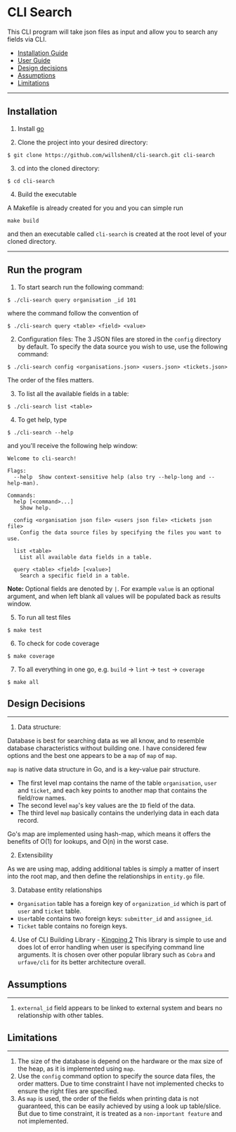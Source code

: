 # CLI Search
This CLI program will take json files as input and allow you to search any fields via CLI.

* [Installation Guide](#installation)
* [User Guide](#run-the-program)
* [Design decisions](#design-decisions)
* [Assumptions](#assumption)
* [Limitations](#limitations)

---
## Installation
1. Install [go](https://golang.org/doc/install)

2. Clone the project into your desired directory:

```
$ git clone https://github.com/willshen8/cli-search.git cli-search
```

3. cd into the cloned directory:

```
$ cd cli-search
```

4. Build the executable

A Makefile is already created for you and you can simple run
```
make build
```

and then an executable called `cli-search` is created at the root level of your cloned directory.

---
## Run the program

1. To start search run the following command:
```
$ ./cli-search query organisation _id 101
```

where the command follow the convention of 
```
$ ./cli-search query <table> <field> <value>

```
2. Configuration files:
The 3 JSON files are stored in the `config` directory by default. To specify the data source you wish to use, use the following command:

```
$ ./cli-search config <organisations.json> <users.json> <tickets.json>
```
The order of the files matters.

3. To list all the available fields in a table:

```
$ ./cli-search list <table>
```

4. To get help, type 
```
$ ./cli-search --help
```

and you'll receive the following help window:

```
Welcome to cli-search!

Flags:
  --help  Show context-sensitive help (also try --help-long and --help-man).

Commands:
  help [<command>...]
    Show help.

  config <organisation json file> <users json file> <tickets json file>
    Config the data source files by specifying the files you want to use.

  list <table>
    List all available data fields in a table.

  query <table> <field> [<value>]
    Search a specific field in a table.
```

<strong>Note: </strong>Optional fields are denoted by `|`. For example `value` is an optional argument, and when left blank all values will be populated back as results window.

5. To run all test files
```
$ make test
```

6. To check for code coverage
```
$ make coverage
```
7. To all everything in one go, e.g. `build` ->  `lint` -> `test` -> `coverage`
```
$ make all
```
## Design Decisions
---

1. Data structure:

Database is best for searching data as we all know, and to resemble database characteristics without
building one. I have considered few options and the best one appears to be a `map` of `map` of `map`.

`map` is native data structure in Go, and is a key-value pair structure.
* The first level map contains the name of the table `organisation`, `user` and `ticket`, and each key points to another map that contains the field/row names.
* The second level `map`'s key values are the `ID` field of the data.
* The third level `map` basically contains the underlying data in each data record.

Go's map are implemented using hash-map, which means it offers the benefits of O(1) for lookups, and O(n) in the worst case.


2. Extensibility 

As we are using map, adding additional tables is simply a matter of insert into the root map, and then define the relationships in `entity.go` file.

3. Database entity relationships
* `Organisation` table has a foreign key of `organization_id` which is part of `user` and `ticket` table.
* `User`table contains two foreign keys: `submitter_id` and `assignee_id`.
* `Ticket` table contains no foreign keys. 

4. Use of CLI Building Library - [Kingping 2](https://github.com/alecthomas/kingpin)
This library is simple to use and does lot of error handling when user is specifying command line arguments. It is chosen over other popular library such as `Cobra` and `urfave/cli` for its better architecture overall.

## Assumptions
---
1. `external_id` field appears to be linked to external system and bears no relationship with other tables.

## Limitations
---
1. The size of the database is depend on the hardware or the max size of the heap, as it is implemented using `map`.
2. Use the `config` command option to specify the source data files, the order matters. Due to time constraint I have not implemented checks to ensure the right files are specified.
3. As `map` is used, the order of the fields when printing data is not guaranteed, this can be easily achieved by using a look up table/slice. But due to time constraint, it is treated as a `non-important feature` and not implemented. 
